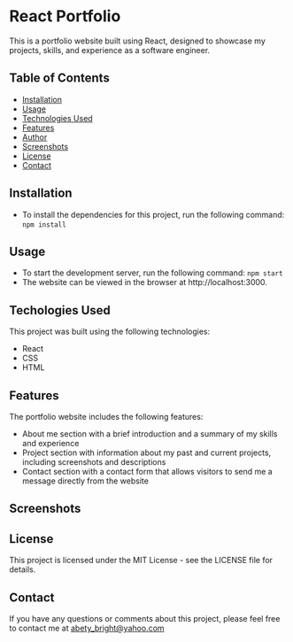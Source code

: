 # React Portfolio

This is a portfolio website built using React, designed to showcase my projects, skills, and experience as a software engineer.

## Table of Contents

- [Installation](#installation)
- [Usage](#usage)
- [Technologies Used](#technologiesused)
- [Features](#features)
- [Author](#author)
- [Screenshots](#screenshots)
- [License](#license)
- [Contact](#contact)

## Installation 

- To install the dependencies for this project, run the following command: `npm install`

## Usage 

- To start the development server, run the following command: `npm start`
- The website can be viewed in the browser at http://localhost:3000.

## Techologies Used 

This project was built using the following technologies:
- React
- CSS
- HTML

## Features 

The portfolio website includes the following features:
- About me section with a brief introduction and a summary of my skills and experience
- Project section with information about my past and current projects, including screenshots and descriptions
- Contact section with a contact form that allows visitors to send me a message directly from the website

## Screenshots


## License 

This project is licensed under the MIT License - see the LICENSE file for details.

## Contact

If you have any questions or comments about this project, please feel free to contact me at abety_bright@yahoo.com